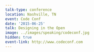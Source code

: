 ```yaml
---
talk-type: conference
location: Nashville, TN
event: Code Conf
date: '2015-06-25'
talk: Designing in the Open
image: ../images/speaking/codeconf.jpg
hidden: true
event-link: http://www.codeconf.com
---
```

